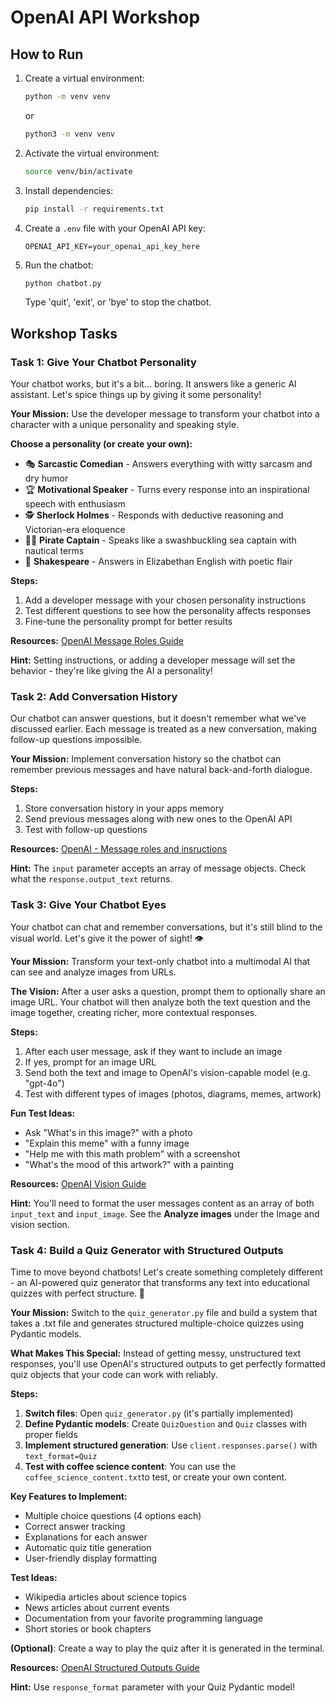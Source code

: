 # OpenAI API Workshop

## How to Run

1. Create a virtual environment:

   ```bash
   python -m venv venv
   ```

   or

   ```bash
   python3 -m venv venv
   ```

2. Activate the virtual environment:

   ```bash
   source venv/bin/activate
   ```

3. Install dependencies:

   ```bash
   pip install -r requirements.txt
   ```

4. Create a `.env` file with your OpenAI API key:

   ```
   OPENAI_API_KEY=your_openai_api_key_here
   ```

5. Run the chatbot:
   ```bash
   python chatbot.py
   ```
   Type 'quit', 'exit', or 'bye' to stop the chatbot.

## Workshop Tasks

### Task 1: Give Your Chatbot Personality

Your chatbot works, but it's a bit... boring. It answers like a generic AI assistant. Let's spice things up by giving it some personality!

**Your Mission:**
Use the developer message to transform your chatbot into a character with a unique personality and speaking style.

**Choose a personality (or create your own):**

- 🎭 **Sarcastic Comedian** - Answers everything with witty sarcasm and dry humor
- 🏆 **Motivational Speaker** - Turns every response into an inspirational speech with enthusiasm
- 🕵️ **Sherlock Holmes** - Responds with deductive reasoning and Victorian-era eloquence
- 🏴‍☠️ **Pirate Captain** - Speaks like a swashbuckling sea captain with nautical terms
- 👑 **Shakespeare** - Answers in Elizabethan English with poetic flair

**Steps:**

1. Add a developer message with your chosen personality instructions
2. Test different questions to see how the personality affects responses
3. Fine-tune the personality prompt for better results

**Resources:** [OpenAI Message Roles Guide](https://platform.openai.com/docs/guides/text#message-roles-and-instruction-following)

**Hint:** Setting instructions, or adding a developer message will set the behavior - they're like giving the AI a personality!

### Task 2: Add Conversation History

Our chatbot can answer questions, but it doesn't remember what we've discussed earlier. Each message is treated as a new conversation, making follow-up questions impossible.

**Your Mission:**
Implement conversation history so the chatbot can remember previous messages and have natural back-and-forth dialogue.

**Steps:**

1. Store conversation history in your apps memory
2. Send previous messages along with new ones to the OpenAI API
3. Test with follow-up questions

**Resources:** [OpenAI - Message roles and insructions](https://platform.openai.com/docs/guides/text#message-roles-and-instruction-following)

**Hint:** The `input` parameter accepts an array of message objects. Check what the `response.output_text` returns.

### Task 3: Give Your Chatbot Eyes

Your chatbot can chat and remember conversations, but it's still blind to the visual world. Let's give it the power of sight! 👁️

**Your Mission:**
Transform your text-only chatbot into a multimodal AI that can see and analyze images from URLs.

**The Vision:**
After a user asks a question, prompt them to optionally share an image URL. Your chatbot will then analyze both the text question and the image together, creating richer, more contextual responses.

**Steps:**

1. After each user message, ask if they want to include an image
2. If yes, prompt for an image URL
3. Send both the text and image to OpenAI's vision-capable model (e.g. "gpt-4o")
4. Test with different types of images (photos, diagrams, memes, artwork)

**Fun Test Ideas:**

- Ask "What's in this image?" with a photo
- "Explain this meme" with a funny image
- "Help me with this math problem" with a screenshot
- "What's the mood of this artwork?" with a painting

**Resources:** [OpenAI Vision Guide](https://platform.openai.com/docs/guides/images-vision?api-mode=responses#analyze-images)

**Hint:** You'll need to format the user messages content as an array of both `input_text` and `input_image`. See the **Analyze images** under the Image and vision section.

### Task 4: Build a Quiz Generator with Structured Outputs

Time to move beyond chatbots! Let's create something completely different - an AI-powered quiz generator that transforms any text into educational quizzes with perfect structure. 📝

**Your Mission:**
Switch to the `quiz_generator.py` file and build a system that takes a .txt file and generates structured multiple-choice quizzes using Pydantic models.

**What Makes This Special:**
Instead of getting messy, unstructured text responses, you'll use OpenAI's structured outputs to get perfectly formatted quiz objects that your code can work with reliably.

**Steps:**

1. **Switch files**: Open `quiz_generator.py` (it's partially implemented)
2. **Define Pydantic models**: Create `QuizQuestion` and `Quiz` classes with proper fields
3. **Implement structured generation**: Use `client.responses.parse()` with `text_format=Quiz`
4. **Test with coffee science content**: You can use the `coffee_science_content.txt`to test, or create your own content.

**Key Features to Implement:**

- Multiple choice questions (4 options each)
- Correct answer tracking
- Explanations for each answer
- Automatic quiz title generation
- User-friendly display formatting

**Test Ideas:**

- Wikipedia articles about science topics
- News articles about current events
- Documentation from your favorite programming language
- Short stories or book chapters

**(Optional)**: Create a way to play the quiz after it is generated in the terminal.

**Resources:** [OpenAI Structured Outputs Guide](https://platform.openai.com/docs/guides/structured-outputs)

**Hint:** Use `response_format` parameter with your Quiz Pydantic model!
